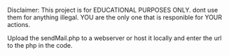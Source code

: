 Disclaimer: This project is for EDUCATIONAL PURPOSES ONLY. dont use them for anything illegal. YOU are the only one that is responible for YOUR actions.


Upload the sendMail.php to a webserver or host it locally and enter the url to the php in the code.
